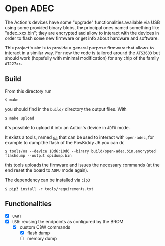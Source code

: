 # Open ADEC

The Action's devices have some "upgrade" functionalities available via USB using
some provided binary blobs, the principal ones named something like
"adec_xxx.bin"; they are encrypted and allow to interact with the devices in
order to flash some new firmware or get info about hardware and software.

This project's aim is to provide a general purpose firmware that allows to
interact in a similar way. For now the code is tailored around the ``ATS3603``
but should work (hopefully with minimal modification) for any chip of the family
``ATJ27xx``.

## Build

From this directory run

```
$ make
```

you should find in the ``build/`` directory the output files. With

```
$ make upload
```

it's possible to upload it into an Action's device in ``ADFU`` mode.

It exists a tools, named [``oa``](tools/oa) that can be used to interact with
``open-adec``, for example to dump the flash of the PowKiddy J6 you can do

```
$ tools/oa --device 10d6:10d6 --binary build/open-adec.bin.encrypted flashdump --output spidump.bin
```

this tools uploads the firmware and issues the necessary commands (at the end
reset the board to ``ADFU`` mode again).

The dependency can be installed via ``pip3``

```
$ pip3 install -r tools/requirements.txt
```

## Functionalities

 - [x] ``UART``
 - [x] ``USB``: reusing the endpoints as configured by the BROM
   - [x] custom CBW commands
     - [x] flash dump
     - [ ] memory dump
